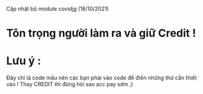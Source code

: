 Cập nhật bộ module covidjg (18/10/2021)
# Tôn trọng người làm ra và giữ Credit !
# Lưu ý :
Đây chỉ là code mầu nên các bạn phải vào code để điền những thứ cần thiết vào !
Thay CREDIT thì đừng hỏi sao acc pay sớm ;)

